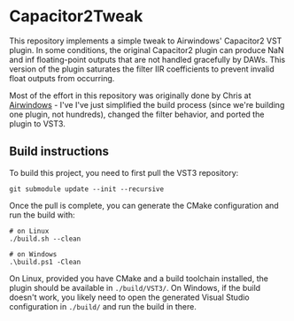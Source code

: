 # Capacitor2Tweak

This repository implements a simple tweak to Airwindows' Capacitor2 VST plugin. In some conditions, the original Capacitor2 plugin can produce NaN and inf floating-point outputs that are not handled gracefully by DAWs. This version of the plugin saturates the filter IIR coefficients to prevent invalid float outputs from occurring.

Most of the effort in this repository was originally done by Chris at [Airwindows](https://github.com/airwindows/airwindows) - I've  I've just simplified the build process (since we're building one plugin, not hundreds), changed the filter behavior, and ported the plugin to VST3.

## Build instructions

To build this project, you need to first pull the VST3 repository:

```
git submodule update --init --recursive
```

Once the pull is complete, you can generate the CMake configuration and run the build with:

```
# on Linux
./build.sh --clean

# on Windows
.\build.ps1 -Clean
```

On Linux, provided you have CMake and a build toolchain installed, the plugin should be available in `./build/VST3/`. On Windows, if the build doesn't work, you likely need to open the generated Visual Studio configuration in `./build/` and run the build in there.
